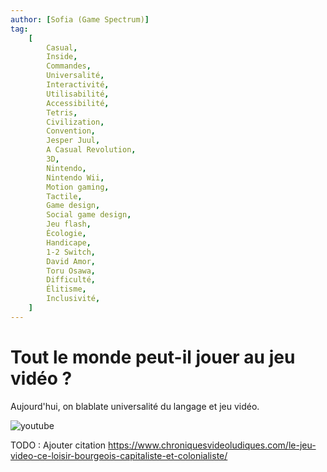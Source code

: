 ```yaml
---
author: [Sofia (Game Spectrum)]
tag:
    [
        Casual,
        Inside,
        Commandes,
        Universalité,
        Interactivité,
        Utilisabilité,
        Accessibilité,
        Tetris,
        Civilization,
        Convention,
        Jesper Juul,
        A Casual Revolution,
        3D,
        Nintendo,
        Nintendo Wii,
        Motion gaming,
        Tactile,
        Game design,
        Social game design,
        Jeu flash,
        Écologie,
        Handicape,
        1-2 Switch,
        David Amor,
        Toru Osawa,
        Difficulté,
        Élitisme,
        Inclusivité,
    ]
---
```


# Tout le monde peut-il jouer au jeu vidéo ?

Aujourd'hui, on blablate universalité du langage et jeu vidéo.

![youtube](https://www.youtube.com/watch?v=ppLyqd6CnmU)

TODO : Ajouter citation https://www.chroniquesvideoludiques.com/le-jeu-video-ce-loisir-bourgeois-capitaliste-et-colonialiste/
